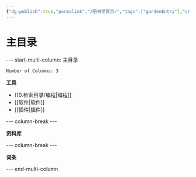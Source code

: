 ```yaml
---
{"dg-publish":true,"permalink":"/图书馆首页/","tags":["gardenEntry"],"created":"2024-04-28T19:51:30.972+08:00"}
---
```



# 主目录
--- start-multi-column: 主目录

```column-settings
Number of Columns: 3
```

**工具**
- [[0.检索目录/编程\|编程]]
- [[软件\|软件]]
- [[插件\|插件]]


--- column-break ---

**资料库**




--- column-break ---

**词条**



--- end-multi-column

